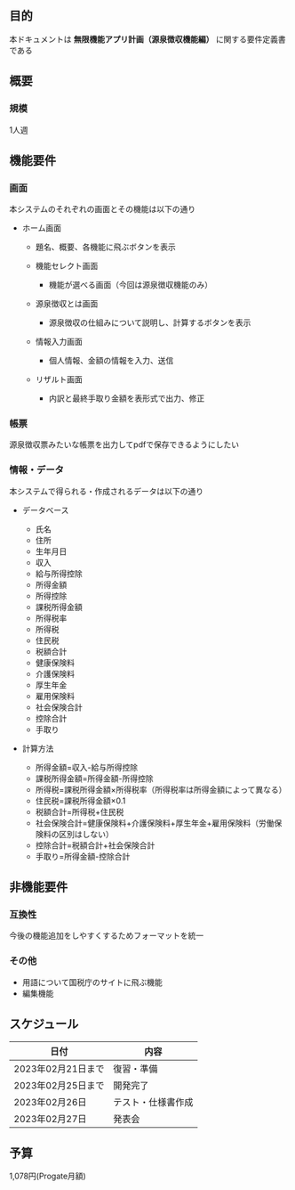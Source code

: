 ## 目的
本ドキュメントは **無限機能アプリ計画（源泉徴収機能編）** に関する要件定義書である

## 概要
### 規模
1人週

## 機能要件
### 画面
本システムのそれぞれの画面とその機能は以下の通り

- ホーム画面
  - 題名、概要、各機能に飛ぶボタンを表示
  
  - 機能セレクト画面
    - 機能が選べる画面（今回は源泉徴収機能のみ）
    
  - 源泉徴収とは画面
      - 源泉徴収の仕組みについて説明し、計算するボタンを表示
    
  - 情報入力画面
    - 個人情報、金額の情報を入力、送信
    
  - リザルト画面
    - 内訳と最終手取り金額を表形式で出力、修正
    
### 帳票

源泉徴収票みたいな帳票を出力してpdfで保存できるようにしたい

### 情報・データ

本システムで得られる・作成されるデータは以下の通り

- データベース
  - 氏名
  - 住所
  - 生年月日
  - 収入
  - 給与所得控除
  - 所得金額
  - 所得控除
  - 課税所得金額
  - 所得税率
  - 所得税
  - 住民税
  - 税額合計
  - 健康保険料
  - 介護保険料
  - 厚生年金
  - 雇用保険料
  - 社会保険合計
  - 控除合計
  - 手取り
  
- 計算方法
  - 所得金額=収入-給与所得控除
  - 課税所得金額=所得金額-所得控除
  - 所得税=課税所得金額×所得税率（所得税率は所得金額によって異なる）
  - 住民税=課税所得金額×0.1
  - 税額合計=所得税+住民税
  - 社会保険合計=健康保険料+介護保険料+厚生年金+雇用保険料（労働保険料の区別はしない）
  - 控除合計=税額合計+社会保険合計
  - 手取り=所得金額-控除合計
  
## 非機能要件

### 互換性

今後の機能追加をしやすくするためフォーマットを統一

### その他

- 用語について国税庁のサイトに飛ぶ機能
- 編集機能

## スケジュール

|日付|内容|
|----|----|
|2023年02月21日まで|復習・準備|
|2023年02月25日まで|開発完了|
|2023年02月26日|テスト・仕様書作成|
|2023年02月27日|発表会|

## 予算

1,078円(Progate月額)
